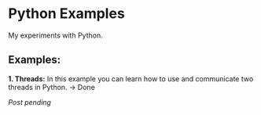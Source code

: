 # Python Examples

My experiments with Python.

## Examples:

**1. Threads:** In this example you can learn how to use and communicate two threads in Python. -> Done

*Post pending*